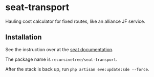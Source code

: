 # seat-transport
Hauling cost calculator for fixed routes, like an alliance JF service.

## Installation
See the instruction over at the [seat documentation](https://eveseat.github.io/docs/community_packages/).

The package name is `recursivetree/seat-transport`.

After the stack is back up, run `php artisan eve:update:sde --force`.